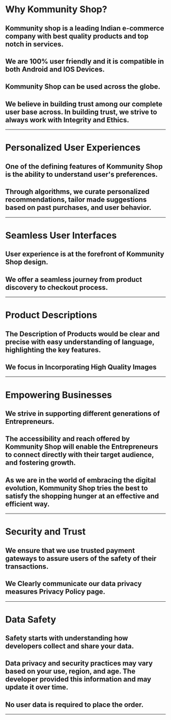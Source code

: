 
#  Why Kommunity Shop?

## Kommunity shop is a leading Indian e-commerce company with best quality products and top notch in services.

## We are 100% user friendly and it is compatible in both Android and IOS Devices. 

## Kommunity Shop can be used across the globe.

## We believe in building trust among our complete user base across. In building trust, we strive to always work with Integrity and Ethics.

---

# Personalized User Experiences

## One of the defining features of Kommunity Shop is the ability to understand user's preferences. 

## Through algorithms, we curate personalized recommendations, tailor made suggestions based on past purchases, and user behavior.

---

# Seamless User Interfaces

## User experience is at the forefront of Kommunity Shop design.

## We offer a seamless journey from product discovery to checkout process.

---

# Product Descriptions

## The Description of Products would be clear and precise with easy understanding of language, highlighting the key features.

## We focus in Incorporating High Quality Images

---

# Empowering Businesses

## We strive in supporting different generations of Entrepreneurs. 

##  The accessibility and reach offered by Kommunity Shop will enable the Entrepreneurs to connect directly with their target audience, and fostering growth.

## As we are in the world of embracing the digital evolution, Kommunity Shop tries the best to satisfy the shopping hunger at an effective and efficient way.

---

# Security and Trust

## We ensure that we use trusted payment gateways to assure users of the safety of their transactions.

## We Clearly communicate our data privacy measures Privacy Policy page.

---

# Data Safety

## Safety starts with understanding how developers collect and share your data. 

## Data privacy and security practices may vary based on your use, region, and age. The developer provided this information and may update it over time.

## No user data is required to place the order.

---